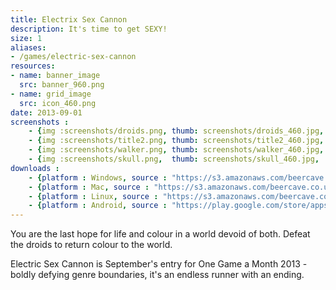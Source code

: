 ```yaml
---
title: Electrix Sex Cannon
description: It's time to get SEXY!
size: 1
aliases:
- /games/electric-sex-cannon
resources:
- name: banner_image 
  src: banner_960.png
- name: grid_image 
  src: icon_460.png
date: 2013-09-01 
screenshots :
    - {img :screenshots/droids.png, thumb: screenshots/droids_460.jpg,  title : "Pretty 'splosions"}
    - {img :screenshots/title2.png, thumb: screenshots/title2_460.jpg,  title : ""}
    - {img :screenshots/walker.png, thumb: screenshots/walker_460.jpg,  title : "Here comes trouble"}
    - {img :screenshots/skull.png,  thumb: screenshots/skull_460.jpg,  title : "SKULL!!!"}
downloads :
    - {platform : Windows, source : "https://s3.amazonaws.com/beercave.co.uk/gameamonth2013/month9/downloads/sexcannon-1.0.jar"} 
    - {platform : Mac, source : "https://s3.amazonaws.com/beercave.co.uk/gameamonth2013/month9/downloads/sexcannon-1.0.jar"} 
    - {platform : Linux, source : "https://s3.amazonaws.com/beercave.co.uk/gameamonth2013/month9/downloads/sexcannon-1.0.jar"} 
    - {platform : Android, source : "https://play.google.com/store/apps/details?id=uk.co.beercave.esc"} 
---
```


You are the last hope for life and colour in a world devoid of both. Defeat the droids to return colour to the world.

Electric Sex Cannon is September's entry for One Game a Month 2013 - boldly defying genre boundaries, it's an endless runner with an ending.